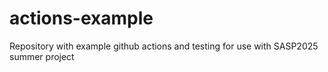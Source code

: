 # actions-example
Repository with example github actions and testing for use with SASP2025 summer project
